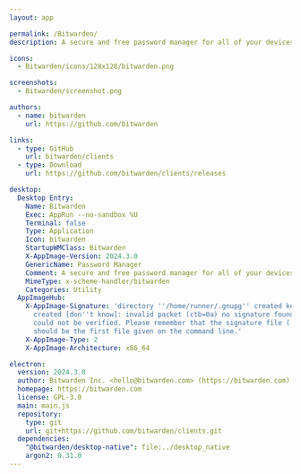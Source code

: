 ```yaml
---
layout: app

permalink: /Bitwarden/
description: A secure and free password manager for all of your devices.

icons:
  - Bitwarden/icons/128x128/bitwarden.png

screenshots:
  - Bitwarden/screenshot.png

authors:
  - name: bitwarden
    url: https://github.com/bitwarden

links:
  - type: GitHub
    url: bitwarden/clients
  - type: Download
    url: https://github.com/bitwarden/clients/releases

desktop:
  Desktop Entry:
    Name: Bitwarden
    Exec: AppRun --no-sandbox %U
    Terminal: false
    Type: Application
    Icon: bitwarden
    StartupWMClass: Bitwarden
    X-AppImage-Version: 2024.3.0
    GenericName: Password Manager
    Comment: A secure and free password manager for all of your devices.
    MimeType: x-scheme-handler/bitwarden
    Categories: Utility
  AppImageHub:
    X-AppImage-Signature: 'directory ''/home/runner/.gnupg'' created keybox ''/home/runner/.gnupg/pubring.kbx''
      created [don''t know]: invalid packet (ctb=0a) no signature found the signature
      could not be verified. Please remember that the signature file (.sig or .asc)
      should be the first file given on the command line.'
    X-AppImage-Type: 2
    X-AppImage-Architecture: x86_64

electron:
  version: 2024.3.0
  author: Bitwarden Inc. <hello@bitwarden.com> (https://bitwarden.com)
  homepage: https://bitwarden.com
  license: GPL-3.0
  main: main.js
  repository:
    type: git
    url: git+https://github.com/bitwarden/clients.git
  dependencies:
    "@bitwarden/desktop-native": file:../desktop_native
    argon2: 0.31.0
---
```

